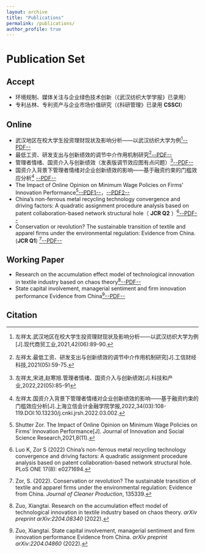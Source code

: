 ```yaml
---
layout: archive
title: "Publications"
permalink: /publications/
author_profile: true
---
```


# Publication Set

## Accept

- 环境规制、媒体关注与企业绿色技术创新（《武汉纺织大学学报》已录用）
- 专利丛林、专利资产与企业市场价值研究（《科研管理》已录用 **CSSCI**）

## Online

- 武汉地区在校大学生投资理财现状及影响分析——以武汉纺织大学为例[^1][--PDF--](https://kns.cnki.net/kcms/detail/detail.aspx?dbcode=CJFD&dbname=CJFDLAST2021&filename=XDSM202106044&uniplatform=NZKPT&v=dt-QfjloCJlfJGA7M8s-sANW0XBPnAR8w5ZuSBDQMumwKXQ5TsPbezKxATDmgedT)
- 最低工资、研发支出与创新绩效的调节中介作用机制研究[^2][--PDF--](https://kns.cnki.net/kcms/detail/detail.aspx?dbcode=CJFD&dbname=CJFDLAST2021&filename=GXCJ202105006&uniplatform=NZKPT&v=cYLRspzHLr3nzax75cn3DfJipQAP-ZHJ7Tqj4UMcScCE0JvCABrpNVET0_7xvMn2)
- 管理者情绪、国资介入与创新绩效（发表版调节效应图有点问题）[^3][--PDF--](https://kns.cnki.net/kcms/detail/detail.aspx?dbcode=CJFD&dbname=CJFDAUTO&filename=CYYK202205013&uniplatform=NZKPT&v=AP4_Q9_ZISpDyQ10dWGK5uh0xeEEIJjg9HVXkkRtxC6-2OiAjVee6HSG2oby_Fl-)
- 国资介入背景下管理者情绪对企业创新绩效的影响——基于融资约束的门槛效应分析[^4] [--PDF--](https://kns.cnki.net/kcms/detail/detail.aspx?dbcode=CJFD&dbname=CJFDAUTO&filename=JRSH202203008&uniplatform=NZKPT&v=caKFLjTLxvLsuRV1czZ2vy5SPkEyqOo9CyGPNQxY90S7TUoTQtaf9WnRBJ0q4dEE)
- The Impact of Online Opinion on Minimum Wage Policies on Firms’ Innovation Performance[^5][--PDF1--](https://schlr.cnki.net/en/Detail/index/GARJ2021_2/SJLF336987F4AA382B6F37009A7097F34D0D)，[--PDF2--](http://jissr.net/api/static/2021-8-11_15)
- China’s non-ferrous metal recycling technology convergence and driving factors: A quadratic assignment procedure analysis based on patent collaboration-based network structural hole（ **JCR Q2** ）[^6][--PDF--](https://doi.org/10.1371/journal.pone.0271694)
- Conservation or revolution? The sustainable transition of textile and apparel firms under the environmental regulation: Evidence from China. (**JCR Q1**) [^7][--PDF--](https://doi.org/10.1016/j.jclepro.2022.135339)

## Working Paper

- Research on the accumulation effect model of technological innovation in textile industry based on chaos theory[^8][--PDF--](https://arxiv.org/abs/2204.08340)
- State capital involvement, managerial sentiment and firm innovation performance Evidence from China[^9][--PDF--](https://arxiv.org/abs/2204.04860)

## Citation

[^1]: 左祥太.武汉地区在校大学生投资理财现状及影响分析——以武汉纺织大学为例[J].现代商贸工业,2021,42(06):89-90.
[^2]: 左祥太.最低工资、研发支出与创新绩效的调节中介作用机制研究[J].工信财经科技,2021(05):59-75.
[^3]: 左祥太,宋进,赵寒旭.管理者情绪、国资介入与创新绩效[J].科技和产业,2022,22(05):85-91
[^4]: 左祥太.国资介入背景下管理者情绪对企业创新绩效的影响——基于融资约束的门槛效应分析[J].上海立信会计金融学院学报,2022,34(03):108-119.DOI:10.13230/j.cnki.jrsh.2022.03.002.
[^5]: Shutter Zor. The Impact of Online Opinion on Minimum Wage Policies on Firms’ Innovation Performance[J]. Journal of Innovation and Social Science Research,2021,8(11).
[^6]: Luo K, Zor S (2022) China’s non-ferrous metal recycling technology convergence and driving factors: A quadratic assignment procedure analysis based on patent collaboration-based network structural hole. PLoS ONE 17(8): e0271694.
[^7]: Zor, S. (2022). Conservation or revolution? The sustainable transition of textile and apparel firms under the environmental regulation: Evidence from China. *Journal of Cleaner Production*, 135339.
[^8]: Zuo, Xiangtai. Research on the accumulation effect model of technological innovation in textile industry based on chaos theory. *arXiv preprint arXiv:2204.08340* (2022).
[^9]: Zuo, Xiangtai. State capital involvement, managerial sentiment and firm innovation performance Evidence from China. *arXiv preprint arXiv:2204.04860* (2022).


